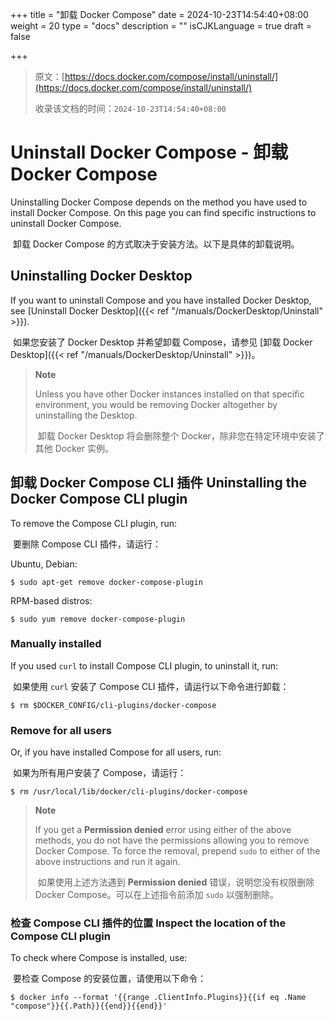 +++
title = "卸载 Docker Compose"
date = 2024-10-23T14:54:40+08:00
weight = 20
type = "docs"
description = ""
isCJKLanguage = true
draft = false

+++

> 原文：[https://docs.docker.com/compose/install/uninstall/](https://docs.docker.com/compose/install/uninstall/)
>
> 收录该文档的时间：`2024-10-23T14:54:40+08:00`

# Uninstall Docker Compose - 卸载 Docker Compose

Uninstalling Docker Compose depends on the method you have used to install Docker Compose. On this page you can find specific instructions to uninstall Docker Compose.

​	卸载 Docker Compose 的方式取决于安装方法。以下是具体的卸载说明。

## Uninstalling Docker Desktop

If you want to uninstall Compose and you have installed Docker Desktop, see [Uninstall Docker Desktop]({{< ref "/manuals/DockerDesktop/Uninstall" >}}).

​	如果您安装了 Docker Desktop 并希望卸载 Compose，请参见 [卸载 Docker Desktop]({{< ref "/manuals/DockerDesktop/Uninstall" >}})。

> **Note**
>
> 
>
> Unless you have other Docker instances installed on that specific environment, you would be removing Docker altogether by uninstalling the Desktop.
>
> ​	卸载 Docker Desktop 将会删除整个 Docker，除非您在特定环境中安装了其他 Docker 实例。

## 卸载 Docker Compose CLI 插件 Uninstalling the Docker Compose CLI plugin

To remove the Compose CLI plugin, run:

​	要删除 Compose CLI 插件，请运行：

Ubuntu, Debian:



```console
$ sudo apt-get remove docker-compose-plugin
```

RPM-based distros:



```console
$ sudo yum remove docker-compose-plugin
```

### Manually installed

If you used `curl` to install Compose CLI plugin, to uninstall it, run:

​	如果使用 `curl` 安装了 Compose CLI 插件，请运行以下命令进行卸载：



```console
$ rm $DOCKER_CONFIG/cli-plugins/docker-compose
```

### Remove for all users

Or, if you have installed Compose for all users, run:

​	如果为所有用户安装了 Compose，请运行：



```console
$ rm /usr/local/lib/docker/cli-plugins/docker-compose
```

> **Note**
>
> 
>
> If you get a **Permission denied** error using either of the above methods, you do not have the permissions allowing you to remove Docker Compose. To force the removal, prepend `sudo` to either of the above instructions and run it again.
>
> ​	如果使用上述方法遇到 **Permission denied** 错误，说明您没有权限删除 Docker Compose。可以在上述指令前添加 `sudo` 以强制删除。

### 检查 Compose CLI 插件的位置 Inspect the location of the Compose CLI plugin

To check where Compose is installed, use:

​	要检查 Compose 的安装位置，请使用以下命令：

```console
$ docker info --format '{{range .ClientInfo.Plugins}}{{if eq .Name "compose"}}{{.Path}}{{end}}{{end}}'
```
